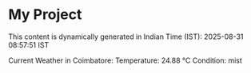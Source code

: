 # My Project

This content is dynamically generated in Indian Time (IST): 2025-08-31 08:57:51 IST


Current Weather in Coimbatore:
Temperature: 24.88 °C
Condition: mist
